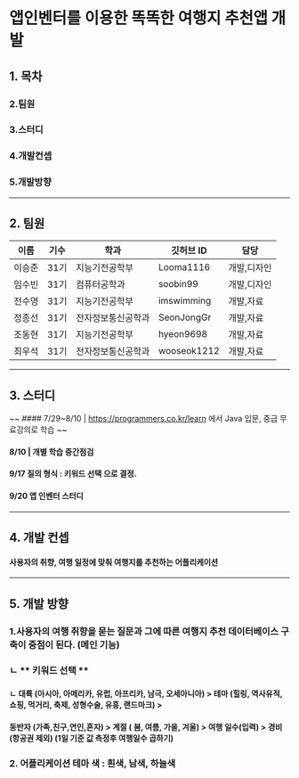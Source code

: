 앱인벤터를 이용한 똑똑한 여행지 추천앱 개발 
========
## 1. 목차
### 2.팀원
### 3.스터디
### 4.개발컨셉
### 5.개발방향
------
## 2. 팀원
|이름|기수|학과|깃허브 ID|담당|
|----|---|---|---|---|
|이승준|31기|지능기전공학부|Looma1116|개발,디자인|
|임수빈|31기|컴퓨터공학과|soobin99|개발,디자인|
|전수영|31기|지능기전공학부|imswimming|개발,자료|
|정종선|31기|전자정보통신공학과|SeonJongGr|개발,자료|
|조동현|31기|지능기전공학부|hyeon9698|개발,자료|
|최우석|31기|전자정보통신공학과|wooseok1212|개발,자료|
------
## 3. 스터디
~~ #### 7/29~8/10 | https://programmers.co.kr/learn 에서 Java 입문, 중급 무료강의로  학습 ~~
#### 8/10      | 개별 학습 중간점검
#### 9/17 질의 형식 : 키워드 선택 으로 결정.
#### 9/20 앱 인벤터 스터디

------
## 4. 개발 컨셉
#### 사용자의 취향, 여행 일정에 맞춰 여행지를 추천하는 어플리케이션
------
## 5. 개발 방향
### 1.사용자의 여행 취향을 묻는 질문과 그에 따른 여행지 추천 데이터베이스 구축이 중점이 된다.  (메인 기능)   
###  ㄴ ** 키워드 선택 **   
####  ㄴ 대륙 (아시아, 아메리카, 유럽, 아프리카, 남극, 오세아니아) > 테마 (힐링, 역사유적, 쇼핑, 먹거리, 축제, 성형수술, 유흥, 랜드마크)  > 
####       동반자 (가족,친구,연인,혼자) > 계절 ( 봄, 여름, 가을, 겨울) > 여행 일수(입력) > 경비(항공권 제외) (1일 기준 값 측정후 여행일수 곱하기)
### 2. 어플리케이션 테마 색 : 흰색, 남색, 하늘색
